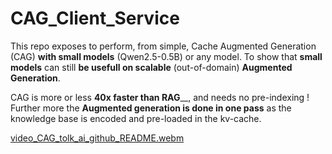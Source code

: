 # CAG_Client_Service

This repo exposes to perform, from simple, Cache Augmented Generation (CAG) **with small models** (Qwen2.5-0.5B) or any model.
To show that **small models** can still **be usefull on scalable** (out-of-domain) **Augmented Generation**.

CAG is more or less **40x faster than RAG**__, and needs no pre-indexing !
Further more the **Augmented generation is done in one pass** as the knowledge base is encoded and pre-loaded in the kv-cache.

[video_CAG_tolk_ai_github_README.webm](https://github.com/user-attachments/assets/353b0bfb-32dd-45fe-995a-22c97db9d050)

